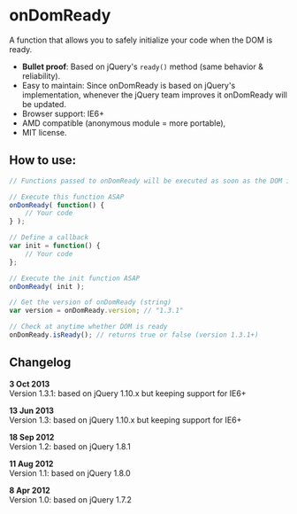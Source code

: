 # onDomReady

A function that allows you to safely initialize your code when the DOM is ready.

* **Bullet proof**: Based on jQuery's `ready()` method (same behavior & reliability).
* Easy to maintain: Since onDomReady is based on jQuery's implementation, whenever the jQuery team improves it onDomReady will be updated.
* Browser support: IE6+  
* AMD compatible (anonymous module = more portable),
* MIT license.

## How to use:

```js
// Functions passed to onDomReady will be executed as soon as the DOM is ready.

// Execute this function ASAP
onDomReady( function() {
    // Your code
} );

// Define a callback
var init = function() {
    // Your code
};

// Execute the init function ASAP
onDomReady( init );

// Get the version of onDomReady (string)
var version = onDomReady.version; // "1.3.1"

// Check at anytime whether DOM is ready
onDomReady.isReady(); // returns true or false (version 1.3.1+)
```

## Changelog

**3 Oct 2013**  
Version 1.3.1: based on jQuery 1.10.x but keeping support for IE6+

**13 Jun 2013**  
Version 1.3: based on jQuery 1.10.x but keeping support for IE6+

**18 Sep 2012**  
Version 1.2: based on jQuery 1.8.1

**11 Aug 2012**  
Version 1.1: based on jQuery 1.8.0

**8 Apr 2012**  
Version 1.0: based on jQuery 1.7.2
